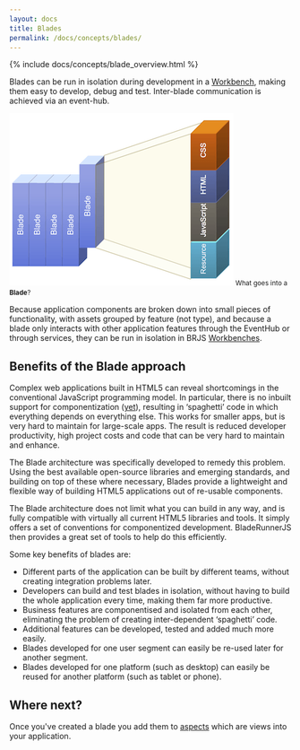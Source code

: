 ```yaml
---
layout: docs
title: Blades
permalink: /docs/concepts/blades/
---
```


{% include docs/concepts/blade_overview.html %}

Blades can be run in isolation during development in a [Workbench](/docs/concepts/workbenches/), making them easy to develop, debug and test. Inter-blade communication is achieved via an event-hub.

![The contents of a Blade](/blog/img/blades.png)
<small class="fig-text">What goes into a <strong>Blade</strong>?</small>

Because application components are broken down into small pieces of functionality, with assets grouped by feature (not type), and because a blade only interacts with other application features through the EventHub or through services, they can be run in isolation in BRJS [Workbenches](/docs/concepts/workbenches).

## Benefits of the Blade approach

Complex web applications built in HTML5 can reveal shortcomings in the conventional JavaScript programming model. In particular, there is no inbuilt support for componentization ([yet](http://www.w3.org/TR/components-intro/)), resulting in ‘spaghetti’ code in which everything depends on everything else. This works for smaller apps, but is very hard to maintain for large-scale apps. The result is reduced developer productivity, high project costs and code that can be very hard to maintain and enhance.

The Blade architecture was specifically developed to remedy this problem. Using the best available open-source libraries and emerging standards, and building on top of these where necessary, Blades provide a lightweight and flexible way of building HTML5 applications out of re-usable components.

The Blade architecture does not limit what you can build in any way, and is fully compatible with virtually all current HTML5 libraries and tools. It simply offers a set of conventions for componentized development. BladeRunnerJS then provides a great set of tools to help do this efficiently.

Some key benefits of blades are:

* Different parts of the application can be built by different teams, without creating integration problems later.
* Developers can build and test blades in isolation, without having to build the whole application every time, making them far more productive.
* Business features are componentised and isolated from each other, eliminating the problem of creating inter-dependent ‘spaghetti’ code.
* Additional features can be developed, tested and added much more easily.
* Blades developed for one user segment can easily be re-used later for another segment.
* Blades developed for one platform (such as desktop) can easily be reused for another platform (such as tablet or phone).

## Where next?

Once you've created a blade you add them to [aspects](/docs/concepts) which are
views into your application.
